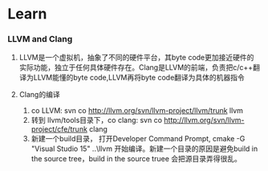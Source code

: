 # Learn

### LLVM and Clang

1. LLVM是一个虚拟机，抽象了不同的硬件平台，其byte code更加接近硬件的实际功能，独立于任何具体硬件存在。Clang是LLVM的前端，负责把c/c++翻译为LLVM能懂的byte code,LLVM再将byte code翻译为具体的机器指令

2. Clang的编译

   1. co LLVM:  svn co http://llvm.org/svn/llvm-project/llvm/trunk llvm
   2. 转到 llvm/tools目录下，co clang:  svn co http://llvm.org/svn/llvm-project/cfe/trunk clang
   3. 新建一个build目录， 打开Developer Command Prompt, cmake -G "Visual Studio 15" ..\llvm 开始编译。新建一个目录的原因是避免build in the source tree，build in the source truee 会把源目录弄得很乱。

   